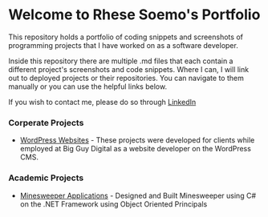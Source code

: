 # Welcome to Rhese Soemo's Portfolio
This repository holds a portfolio of coding snippets and screenshots of programming projects that I have worked on as a software developer.

Inside this repository there are multiple .md files that each contain a different project's screenshots and code snippets. Where I can, I will link out to deployed projects or their repositories. You can navigate to them manually or you can use the helpful links below.

If you wish to contact me, please do so through [LinkedIn](https://www.linkedin.com/in/rhese-soemo/)

### Corperate Projects
* [WordPress Websites](/WordPress%20Websites.md) - These projects were developed for clients while employed at Big Guy Digital as a website developer on the WordPress CMS.

### Academic Projects
* [Minesweeper Applications](/Minesweeper%20Applications.md) - Designed and Built Minesweeper using C# on the .NET Framework using Object Oriented Principals

<!--### Personal Projects-->
